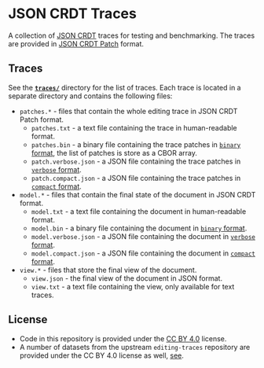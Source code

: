# JSON CRDT Traces

A collection of [JSON CRDT][json-crdt] traces for testing and benchmarking. The
traces are provided in [JSON CRDT Patch][json-crdt-patch] format.

[json-crdt]: https://jsonjoy.com/specs/json-crdt
[json-crdt-patch]: https://jsonjoy.com/specs/json-crdt-patch


## Traces

See the __[`traces/`](traces/)__ directory for the list of traces. Each trace
is located in a separate directory and contains the following files:

- `patches.*` - files that contain the whole editing trace in JSON CRDT Patch format.
  - `patches.txt` - a text file containing the trace in human-readable format.
  - `patches.bin` - a binary file containing the trace patches in [`binary` format](https://jsonjoy.com/specs/json-crdt-patch/encoding/binary-format),
    the list of patches is store as a CBOR array.
  - `patch.verbose.json` - a JSON file containing the trace patches in [`verbose` format](https://jsonjoy.com/specs/json-crdt-patch/encoding/verbose-format).
  - `patch.compact.json` - a JSON file containing the trace patches in [`compact` format](https://jsonjoy.com/specs/json-crdt-patch/encoding/compact-format).
- `model.*` - files that contain the final state of the document in JSON CRDT format.
  - `model.txt` - a text file containing the document in human-readable format.
  - `model.bin` - a binary file containing the document in [`binary` format](https://jsonjoy.com/specs/json-crdt/encoding/structural-encoding/binary-structural-format).
  - `model.verbose.json` - a JSON file containing the document in [`verbose` format](https://jsonjoy.com/specs/json-crdt/encoding/structural-encoding/verbose-structural-format).
  - `model.compact.json` - a JSON file containing the document in [`compact` format](https://jsonjoy.com/specs/json-crdt/encoding/structural-encoding/compact-structural-format).
- `view.*` - files that store the final view of the document.
  - `view.json` - the final view of the document in JSON format.
  - `view.txt` - a text file containing the view, only available for text traces.


## License

- Code in this repository is provided under the [CC BY 4.0](https://creativecommons.org/licenses/by/4.0/) license.
- A number of datasets from the upstream `editing-traces` repository are provided under the CC BY 4.0 license as well, [see](https://github.com/josephg/editing-traces/blob/3caad3dcce0043ef925d588d4788dbcddececbd8/sequential_traces/README.md?plain=1#L88).
